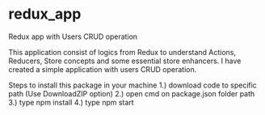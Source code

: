# redux_app
 Redux app with Users CRUD operation


This application consist of logics from Redux to understand Actions, Reducers, Store concepts and some essential store enhancers.
I have created a simple application with users CRUD operation.


Steps to install this package in your machine
1.) download code to specific path (Use DownloadZIP option)
2.) open cmd on package.json folder path
3.) type npm install
4.) type npm start
